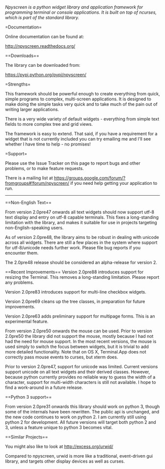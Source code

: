 *Npyscreen is a python widget library and application framework for programming terminal or console applications.  It is built on top of ncurses, which is part of the standard library.*

=Documentation=

Online documentation can be found at:

http://npyscreen.readthedocs.org/

==Downloads==

The library can be downloaded from:

https://pypi.python.org/pypi/npyscreen/

=Strengths=

This framework should be powerful enough to create everything from quick, simple programs to complex, multi-screen applications. It is designed to make doing the simple tasks very quick and to take much of the pain out of writing larger applications.

There is a very wide variety of default widgets - everything from simple text fields to more complex tree and grid views.

The framework is easy to extend. That said, if you have a requirement for a widget that is not currently included you can try emailing me and I'll see whether I have time to help - no promises!

=Support=

Please use the Issue Tracker on this page to report bugs and other problems, or to make feature requests.

There is a mailing list at https://groups.google.com/forum/?fromgroups#!forum/npyscreen/ if you need help getting your application to run.

----

==Non-English Text==

From version 2.0pre47 onwards all text widgets should now support utf-8 text display and entry on utf-8 capable terminals.  This fixes a long-standing limitation with the library, and makes it suitable for use in projects targeting non-English-speaking users.

As of version 2.0pre48, the library aims to be robust in dealing with unicode across all widgets.  There are still a few places in the system where support for utf-8/unicode needs further work. Please file bug reports if you encounter them.

The 2.0pre48 release should be considered an alpha-release for version 2. 

==Recent Improvements==
Version 2.0pre88 introduces support for resizing the Terminal.  This removes a long-standing limitation. Please report any problems.

Version 2.0pre83 introduces support for multi-line checkbox widgets.

Version 2.0pre69 cleans up the tree classes, in preparation for future improvements.

Version 2.0pre63 adds preliminary support for multipage forms. This is an experimental feature.

From version 2.0pre50 onwards the mouse can be used.  Prior to version 2.0pre50 the library did not support the mouse, mostly because I had not had the need for mouse support.  In the most recent versions, the mouse is used simply to switch the focus between widgets, but it is trivial to add more detailed functionality.  Note that on OS X, Terminal.App does not correctly pass mouse events to curses, but xterm does.

Prior to version 2.0pre47, support for unicode was limited. Current versions support unicode on all text widgets and their derived classes.  However, because python currently provides no reliable way to guess the width of a character, support for multi-width characters is still not available. I hope to find a work-around in a future release.


==Python 3 support==

From version 2.0pre31 onwards this library should work on python 3, though some of the internals have been rewritten.  The public api is unchanged, and the new code continues to work on python 2.  I am currently still using python 2 for development.  All future versions will target both python 2 and 3, unless a feature unique to python 3 becomes vital.

==Similar Projects==

You might also like to look at http://excess.org/urwid/ 

Compared to npyscreen, urwid is more like a traditional, event-driven gui library, and targets other display devices as well as curses.
